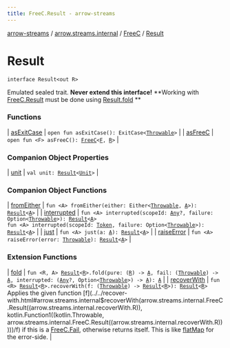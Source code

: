 ```yaml
---
title: FreeC.Result - arrow-streams
---
```


[arrow-streams](../../../index.html) / [arrow.streams.internal](../../index.html) / [FreeC](../index.html) / [Result](./index.html)

# Result

`interface Result<out R>`

Emulated sealed trait. **Never extend this interface!**
**Working with [FreeC.Result](./index.html) must be done using [Result.fold](../../fold.html) **

### Functions

| [asExitCase](as-exit-case.html) | `open fun asExitCase(): ExitCase<`[`Throwable`](https://kotlinlang.org/api/latest/jvm/stdlib/kotlin/-throwable/index.html)`>` |
| [asFreeC](as-free-c.html) | `open fun <F> asFreeC(): `[`FreeC`](../index.html)`<`[`F`](as-free-c.html#F)`, `[`R`](index.html#R)`>` |

### Companion Object Properties

| [unit](unit.html) | `val unit: `[`Result`](./index.html)`<`[`Unit`](https://kotlinlang.org/api/latest/jvm/stdlib/kotlin/-unit/index.html)`>` |

### Companion Object Functions

| [fromEither](from-either.html) | `fun <A> fromEither(either: Either<`[`Throwable`](https://kotlinlang.org/api/latest/jvm/stdlib/kotlin/-throwable/index.html)`, `[`A`](from-either.html#A)`>): `[`Result`](./index.html)`<`[`A`](from-either.html#A)`>` |
| [interrupted](interrupted.html) | `fun <A> interrupted(scopeId: `[`Any`](https://kotlinlang.org/api/latest/jvm/stdlib/kotlin/-any/index.html)`?, failure: Option<`[`Throwable`](https://kotlinlang.org/api/latest/jvm/stdlib/kotlin/-throwable/index.html)`>): `[`Result`](./index.html)`<`[`A`](interrupted.html#A)`>`<br>`fun <A> interrupted(scopeId: `[`Token`](../../-token/index.html)`, failure: Option<`[`Throwable`](https://kotlinlang.org/api/latest/jvm/stdlib/kotlin/-throwable/index.html)`>): `[`Result`](./index.html)`<`[`A`](interrupted.html#A)`>` |
| [just](just.html) | `fun <A> just(a: `[`A`](just.html#A)`): `[`Result`](./index.html)`<`[`A`](just.html#A)`>` |
| [raiseError](raise-error.html) | `fun <A> raiseError(error: `[`Throwable`](https://kotlinlang.org/api/latest/jvm/stdlib/kotlin/-throwable/index.html)`): `[`Result`](./index.html)`<`[`A`](raise-error.html#A)`>` |

### Extension Functions

| [fold](../../fold.html) | `fun <R, A> `[`Result`](./index.html)`<`[`R`](../../fold.html#R)`>.fold(pure: (`[`R`](../../fold.html#R)`) -> `[`A`](../../fold.html#A)`, fail: (`[`Throwable`](https://kotlinlang.org/api/latest/jvm/stdlib/kotlin/-throwable/index.html)`) -> `[`A`](../../fold.html#A)`, interrupted: (`[`Any`](https://kotlinlang.org/api/latest/jvm/stdlib/kotlin/-any/index.html)`?, Option<`[`Throwable`](https://kotlinlang.org/api/latest/jvm/stdlib/kotlin/-throwable/index.html)`>) -> `[`A`](../../fold.html#A)`): `[`A`](../../fold.html#A) |
| [recoverWith](../../recover-with.html) | `fun <R> `[`Result`](./index.html)`<`[`R`](../../recover-with.html#R)`>.recoverWith(f: (`[`Throwable`](https://kotlinlang.org/api/latest/jvm/stdlib/kotlin/-throwable/index.html)`) -> `[`Result`](./index.html)`<`[`R`](../../recover-with.html#R)`>): `[`Result`](./index.html)`<`[`R`](../../recover-with.html#R)`>`<br>Applies the given function [f](../../recover-with.html#arrow.streams.internal$recoverWith(arrow.streams.internal.FreeC.Result((arrow.streams.internal.recoverWith.R)), kotlin.Function1((kotlin.Throwable, arrow.streams.internal.FreeC.Result((arrow.streams.internal.recoverWith.R)))))/f) if this is a [FreeC.Fail](#), otherwise returns itself. This is like [flatMap](#) for the error-side. |


